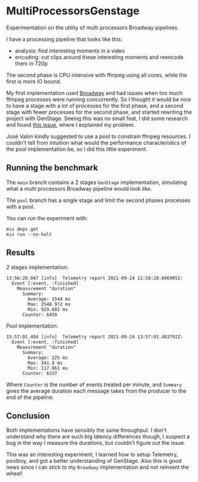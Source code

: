 # MultiProcessorsGenstage

Experimentation on the utility of multi processors Broadway pipelines.

I have a processing pipeline that looks like this:

- analysis: find interesting moments in a video
- encoding: cut clips around these interesting moments and reencode them in 720p

The second phase is CPU intensive with ffmpeg using all cores, while the first
is more IO bound.

My first implementation used [Broadway](https://elixir-broadway.org/) and had
issues when too much ffmpeg processes were running concurrently. So I thought
it would be nice to have a stage with a lot of processes for the first phase,
and a second stage with fewer processes for the second phase, and started
rewriting the project with GenStage. Seeing this was no small feat, I did some
research and found [this
issue](https://github.com/dashbitco/broadway/issues/39#issuecomment-925588101),
where I explained my problem.

José Valim kindly suggested to use a pool to constrain ffmpeg resources. I
couldn't tell from intuition what would the performance characteristics of the
pool implementation be, so I did this little experiment.

## Running the benchmark

The `main` branch contains a 2 stages `GenStage` implementation, simulating
what a multi processors Broadway pipeline would look like.

The `pool` branch has a single stage and limit the second phases processes with a pool.

You can run the experiment with:
```
mix deps.get
mix run --no-halt
```

## Results

2 stages implementation:
```
13:56:28.047 [info]  Telemetry report 2021-09-24 11:56:28.046905Z:
  Event [:event, :finished]
    Measurement "duration"
      Summary:
        Average: 1544 ms
        Max: 2548.972 ms
        Min: 929.602 ms
      Counter: 6450
```

Pool implementation:
```
15:57:01.404 [info]  Telemetry report 2021-09-24 13:57:01.403792Z:
  Event [:event, :finished]
    Measurement "duration"
      Summary:
        Average: 225 ms
        Max: 341.8 ms
        Min: 117.861 ms
      Counter: 6337
```

Where `Counter` is the number of events treated per minute, and `Summary` gives
the average duration each message takes from the producer to the end of the
pipeline.

## Conclusion

Both implementations have sensibly the same throughput. I don't understand why
there are such big latency differences though, I suspect a bug in the way I
measure the durations, but couldn't figure out the issue.

This was an interesting experiment, I learned how to setup Telemetry, poolboy,
and got a better understanding of GenStage. Also this is good news since I can
stick to my `Broadway` implementation and not reinvent the wheel!
